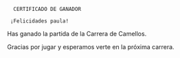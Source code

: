       CERTIFICADO DE GANADOR

     ¡Felicidades paula!

Has ganado la partida de la Carrera de Camellos.

Gracias por jugar y esperamos verte en la próxima carrera.
